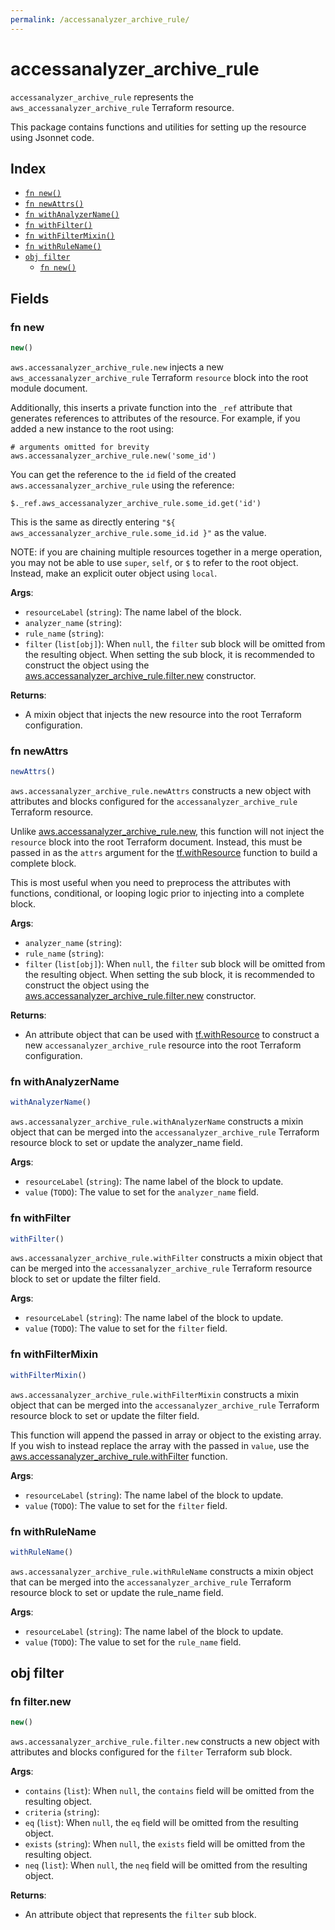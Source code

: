 ```yaml
---
permalink: /accessanalyzer_archive_rule/
---
```


# accessanalyzer_archive_rule

`accessanalyzer_archive_rule` represents the `aws_accessanalyzer_archive_rule` Terraform resource.



This package contains functions and utilities for setting up the resource using Jsonnet code.


## Index

* [`fn new()`](#fn-new)
* [`fn newAttrs()`](#fn-newattrs)
* [`fn withAnalyzerName()`](#fn-withanalyzername)
* [`fn withFilter()`](#fn-withfilter)
* [`fn withFilterMixin()`](#fn-withfiltermixin)
* [`fn withRuleName()`](#fn-withrulename)
* [`obj filter`](#obj-filter)
  * [`fn new()`](#fn-filternew)

## Fields

### fn new

```ts
new()
```


`aws.accessanalyzer_archive_rule.new` injects a new `aws_accessanalyzer_archive_rule` Terraform `resource`
block into the root module document.

Additionally, this inserts a private function into the `_ref` attribute that generates references to attributes of the
resource. For example, if you added a new instance to the root using:

    # arguments omitted for brevity
    aws.accessanalyzer_archive_rule.new('some_id')

You can get the reference to the `id` field of the created `aws.accessanalyzer_archive_rule` using the reference:

    $._ref.aws_accessanalyzer_archive_rule.some_id.get('id')

This is the same as directly entering `"${ aws_accessanalyzer_archive_rule.some_id.id }"` as the value.

NOTE: if you are chaining multiple resources together in a merge operation, you may not be able to use `super`, `self`,
or `$` to refer to the root object. Instead, make an explicit outer object using `local`.

**Args**:
  - `resourceLabel` (`string`): The name label of the block.
  - `analyzer_name` (`string`): 
  - `rule_name` (`string`): 
  - `filter` (`list[obj]`):  When `null`, the `filter` sub block will be omitted from the resulting object. When setting the sub block, it is recommended to construct the object using the [aws.accessanalyzer_archive_rule.filter.new](#fn-accessanalyzerarchiverulefilternew) constructor.

**Returns**:
- A mixin object that injects the new resource into the root Terraform configuration.


### fn newAttrs

```ts
newAttrs()
```


`aws.accessanalyzer_archive_rule.newAttrs` constructs a new object with attributes and blocks configured for the `accessanalyzer_archive_rule`
Terraform resource.

Unlike [aws.accessanalyzer_archive_rule.new](#fn-accessanalyzerarchiverulenew), this function will not inject the `resource`
block into the root Terraform document. Instead, this must be passed in as the `attrs` argument for the
[tf.withResource](https://github.com/tf-libsonnet/core/tree/main/docs#fn-withresource) function to build a complete block.

This is most useful when you need to preprocess the attributes with functions, conditional, or looping logic prior to
injecting into a complete block.

**Args**:
  - `analyzer_name` (`string`): 
  - `rule_name` (`string`): 
  - `filter` (`list[obj]`):  When `null`, the `filter` sub block will be omitted from the resulting object. When setting the sub block, it is recommended to construct the object using the [aws.accessanalyzer_archive_rule.filter.new](#fn-accessanalyzerarchiverulefilternew) constructor.

**Returns**:
  - An attribute object that can be used with [tf.withResource](https://github.com/tf-libsonnet/core/tree/main/docs#fn-withresource) to construct a new `accessanalyzer_archive_rule` resource into the root Terraform configuration.


### fn withAnalyzerName

```ts
withAnalyzerName()
```

`aws.accessanalyzer_archive_rule.withAnalyzerName` constructs a mixin object that can be merged into the `accessanalyzer_archive_rule`
Terraform resource block to set or update the analyzer_name field.



**Args**:
  - `resourceLabel` (`string`): The name label of the block to update.
  - `value` (`TODO`): The value to set for the `analyzer_name` field.


### fn withFilter

```ts
withFilter()
```

`aws.accessanalyzer_archive_rule.withFilter` constructs a mixin object that can be merged into the `accessanalyzer_archive_rule`
Terraform resource block to set or update the filter field.



**Args**:
  - `resourceLabel` (`string`): The name label of the block to update.
  - `value` (`TODO`): The value to set for the `filter` field.


### fn withFilterMixin

```ts
withFilterMixin()
```

`aws.accessanalyzer_archive_rule.withFilterMixin` constructs a mixin object that can be merged into the `accessanalyzer_archive_rule`
Terraform resource block to set or update the filter field.

This function will append the passed in array or object to the existing array. If you wish
to instead replace the array with the passed in `value`, use the [aws.accessanalyzer_archive_rule.withFilter](TODO)
function.


**Args**:
  - `resourceLabel` (`string`): The name label of the block to update.
  - `value` (`TODO`): The value to set for the `filter` field.


### fn withRuleName

```ts
withRuleName()
```

`aws.accessanalyzer_archive_rule.withRuleName` constructs a mixin object that can be merged into the `accessanalyzer_archive_rule`
Terraform resource block to set or update the rule_name field.



**Args**:
  - `resourceLabel` (`string`): The name label of the block to update.
  - `value` (`TODO`): The value to set for the `rule_name` field.


## obj filter



### fn filter.new

```ts
new()
```


`aws.accessanalyzer_archive_rule.filter.new` constructs a new object with attributes and blocks configured for the `filter`
Terraform sub block.



**Args**:
  - `contains` (`list`):  When `null`, the `contains` field will be omitted from the resulting object.
  - `criteria` (`string`): 
  - `eq` (`list`):  When `null`, the `eq` field will be omitted from the resulting object.
  - `exists` (`string`):  When `null`, the `exists` field will be omitted from the resulting object.
  - `neq` (`list`):  When `null`, the `neq` field will be omitted from the resulting object.

**Returns**:
  - An attribute object that represents the `filter` sub block.
